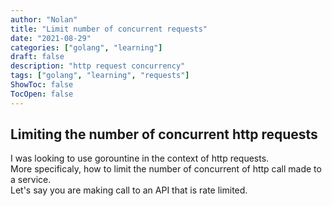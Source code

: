 ```yaml
---
author: "Nolan"
title: "Limit number of concurrent requests"
date: "2021-08-29"
categories: ["golang", "learning"]
draft: false
description: "http request concurrency"
tags: ["golang", "learning", "requests"]
ShowToc: false
TocOpen: false
---
```


## Limiting the number of concurrent http requests

I was looking to use gorountine in the context of http requests.  
More specificaly, how to limit the number of concurrent of http call made to a service.  
Let's say you are making call to an API that is rate limited.  